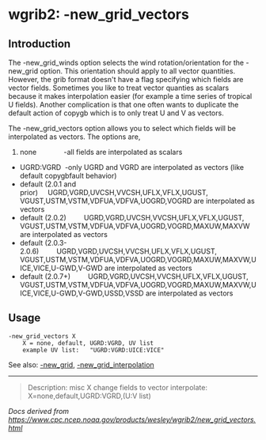 # wgrib2: -new_grid_vectors

## Introduction

The -new_grid_winds option selects the wind rotation/orientation
for the -new_grid option. This orientation should apply to all
vector quantities. However, the grib format doesn't have a flag specifying which fields
are vector fields. Sometimes you like to treat vector quanties as scalars because it
makes interpolation easier (for example a time series of tropical U fields). Another
complication is that one often wants to duplicate the default action of copygb
which is to only treat U and V as vectors.

The -new_grid_vectors option allows you to select which fields
will be interpolated as vectors. The options are,

1. none              -all fields are interpolated as scalars

- UGRD:VGRD  -only UGRD and VGRD are interpolated as vectors (like default copygbfault behavior)
- default (2.0.1 and prior)     UGRD,VGRD,UVCSH,VVCSH,UFLX,VFLX,UGUST,
  VGUST,USTM,VSTM,VDFUA,VDFVA,UOGRD,VOGRD are interpolated as vectors
- default (2.0.2)         UGRD,VGRD,UVCSH,VVCSH,UFLX,VFLX,UGUST,
  VGUST,USTM,VSTM,VDFUA,VDFVA,UOGRD,VOGRD,MAXUW,MAXVW are interpolated as vectors
- default (2.0.3-2.0.6)         UGRD,VGRD,UVCSH,VVCSH,UFLX,VFLX,UGUST,
  VGUST,USTM,VSTM,VDFUA,VDFVA,UOGRD,VOGRD,MAXUW,MAXVW,UICE,VICE,U-GWD,V-GWD
  are interpolated as vectors
- default (2.0.7+)         UGRD,VGRD,UVCSH,VVCSH,UFLX,VFLX,UGUST,
  VGUST,USTM,VSTM,VDFUA,VDFVA,UOGRD,VOGRD,MAXUW,MAXVW,UICE,VICE,U-GWD,V-GWD,USSD,VSSD
  are interpolated as vectors

## Usage

```
-new_grid_vectors X
    X = none, default, UGRD:VGRD, UV list
    example UV list:   "UGRD:VGRD:UICE:VICE"
```

See also: [-new_grid](./new_grid.md),
[-new_grid_interpolation](./new_grid_interpolation.md)

---

> Description: misc X change fields to vector interpolate: X=none,default,UGRD:VGRD,(U:V list)

_Docs derived from <https://www.cpc.ncep.noaa.gov/products/wesley/wgrib2/new_grid_vectors.html>_
